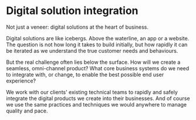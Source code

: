 # Digital solution integration

Not just a veneer: digital solutions at the heart of business.

Digital solutions are like icebergs. Above the waterline, an app or a website. The question is not how long it takes to build initially, but how rapidly it can be iterated as we understand the true customer needs and behaviours.

But the real challenge often lies below the surface. How will we create a seamless, omni-channel product? What core business systems do we need to integrate with, or change, to enable the best possible end user experience?

We work with our clients' existing technical teams to rapidly and safely integrate the digital products we create into their businesses. And of course we use the same practices and techniques we would anywhere to manage quality and pace.
